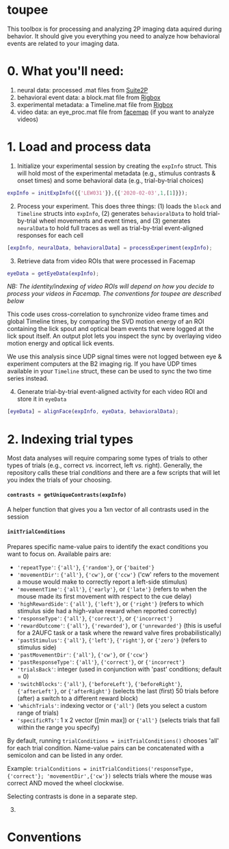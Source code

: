 # toupee
This toolbox is for processing and analyzing 2P imaging data aquired during behavior. It should give you everything you need to analyze how behavioral events are related to your imaging data.

# 0. What you'll need:
1. neural data: processed .mat files from [Suite2P](https://github.com/MouseLand/suite2p)
2. behavioral event data: a block.mat file from [Rigbox](https://github.com/cortex-lab/Rigbox)
3. experimental metadata: a Timeline.mat file from [Rigbox](https://github.com/cortex-lab/Rigbox)
4. video data: an eye_proc.mat file from [facemap](https://github.com/MouseLand/FaceMap) (if you want to analyze videos)

# 1. Load and process data
1. Initialize your experimental session by creating the `expInfo` struct. This will hold most of the experimental metadata (e.g., stimulus contrasts & onset times) and some behavioral data (e.g., trial-by-trial choices)
```matlab
expInfo = initExpInfo({{'LEW031'}},{{'2020-02-03',1,[1]}});
```

2. Process your experiment. This does three things: (1) loads the `block` and `Timeline` structs into `expInfo`, (2) generates `behavioralData` to hold trial-by-trial wheel movements and event times, and (3) generates `neuralData` to hold full traces as well as trial-by-trial event-aligned responses for each cell
```matlab
[expInfo, neuralData, behavioralData] = processExperiment(expInfo);
```

3. Retrieve data from video ROIs that were processed in Facemap
```matlab
eyeData = getEyeData(expInfo);
```
_NB: The identity/indexing of video ROIs will depend on how you decide to process your videos in Facemap. The conventions for toupee are described below_

This code uses cross-correlation to synchronize video frame times and global Timeline times, by comparing the SVD motion energy of an ROI containing the lick spout and optical beam events that were logged at the lick spout itself. An output plot lets you inspect the sync by overlaying video motion energy and optical lick events. 

We use this analysis since UDP signal times were not logged between eye & experiment computers at the B2 imaging rig. If you have UDP times available in your `Timeline` struct, these can be used to sync the two time series instead. 

4. Generate trial-by-trial event-aligned activity for each video ROI and store it in `eyeData`
```matlab
[eyeData] = alignFace(expInfo, eyeData, behavioralData);
```
# 2. Indexing trial types
Most data analyses will require comparing some types of trials to other types of trials (e.g., correct _vs._ incorrect, left _vs._ right). Generally, the repository calls these trial _conditions_ and there are a few scripts that will let you index the trials of your choosing.

#### `contrasts = getUniqueContrasts(expInfo)` 
A helper function that gives you a 1xn vector of all contrasts used in the session

#### `initTrialConditions` 
Prepares specific name-value pairs to identify the exact conditions you want to focus on. Available pairs are:
  * `'repeatType'`: `{'all'}`, `{'random'}`, or `{'baited'}`
  * `'movementDir'`: `{'all'}`, `{'cw'}`, or `{'ccw'}` ('cw' refers to the movement a mouse would make to correctly report a left-side stimulus)
  * `'movementTime'`: `{'all'}`, `{'early'}`, or `{'late'}` (refers to when the mouse made its first movement with respect to the cue delay)
  * `'highRewardSide'`: `{'all'}`, `{'left'}`, or `{'right'}` (refers to which stimulus side had a high-value reward when reported correctly)
  * `'responseType'`: `{'all'}`, `{'correct'}`, or `{'incorrect'}`
  * `'rewardOutcome'`: `{'all'}`, `{'rewarded'}`, or `{'unrewarded'}` (this is useful for a 2AUFC task or a task where the reward valve fires probabilistically)
  * `'pastStimulus'`: `{'all'}`, `{'left'}`, `{'right'}`, or `{'zero'}` (refers to stimulus side)
  * `'pastMovementDir'`: `{'all'}`, `{'cw'}`, or `{'ccw'}`
  * `'pastResponseType'`: `{'all'}`, `{'correct'}`, or `{'incorrect'}`
  * `'trialsBack'`: integer (used in conjunction with 'past' conditions; default = 0)
  * `'switchBlocks'`: `{'all'}`, `{'beforeLeft'}`, `{'beforeRight'}`, `{'afterLeft'}`, or `{'afterRight'}` (selects the last (first) 50 trials before (after) a switch to a different reward block)
  * `'whichTrials'`: indexing vector or `{'all'}` (lets you select a custom range of trials)
  * `'specificRTs'`: 1 x 2 vector ([min max]) or `{'all'}` (selects trials that fall within the range you specify)

By default, running `trialConditions = initTrialConditions()` chooses 'all' for each trial condition. Name-value pairs can be concatenated with a semicolon and can be listed in any order.

Example: `trialConditions = initTrialConditions('responseType,{'correct'}; 'movementDir',{'cw'})` selects trials where the mouse was correct AND moved the wheel clockwise.

Selecting contrasts is done in a separate step.
  
3. 

#
# Conventions


